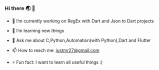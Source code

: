 ### Hi there :earth_asia:      :boy:


- 🔭 I’m currently working on RegEx with Dart and Json to Dart projects
- 🌱 I’m learning new things
- 💬 Ask me about C,Python,Automation(with Python),Dart and Flutter 
- 📫 How to reach me: justmr27@gmail.com

- ⚡ Fun fact: I want to learn all useful things :)


